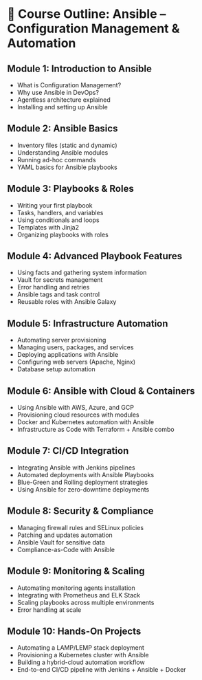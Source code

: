 
# 📘 Course Outline: Ansible – Configuration Management & Automation

## Module 1: Introduction to Ansible
- What is Configuration Management?  
- Why use Ansible in DevOps?  
- Agentless architecture explained  
- Installing and setting up Ansible  

## Module 2: Ansible Basics
- Inventory files (static and dynamic)  
- Understanding Ansible modules  
- Running ad-hoc commands  
- YAML basics for Ansible playbooks  

## Module 3: Playbooks & Roles
- Writing your first playbook  
- Tasks, handlers, and variables  
- Using conditionals and loops  
- Templates with Jinja2  
- Organizing playbooks with roles  

## Module 4: Advanced Playbook Features
- Using facts and gathering system information  
- Vault for secrets management  
- Error handling and retries  
- Ansible tags and task control  
- Reusable roles with Ansible Galaxy  

## Module 5: Infrastructure Automation
- Automating server provisioning  
- Managing users, packages, and services  
- Deploying applications with Ansible  
- Configuring web servers (Apache, Nginx)  
- Database setup automation  

## Module 6: Ansible with Cloud & Containers
- Using Ansible with AWS, Azure, and GCP  
- Provisioning cloud resources with modules  
- Docker and Kubernetes automation with Ansible  
- Infrastructure as Code with Terraform + Ansible combo  

## Module 7: CI/CD Integration
- Integrating Ansible with Jenkins pipelines  
- Automated deployments with Ansible Playbooks  
- Blue-Green and Rolling deployment strategies  
- Using Ansible for zero-downtime deployments  

## Module 8: Security & Compliance
- Managing firewall rules and SELinux policies  
- Patching and updates automation  
- Ansible Vault for sensitive data  
- Compliance-as-Code with Ansible  

## Module 9: Monitoring & Scaling
- Automating monitoring agents installation  
- Integrating with Prometheus and ELK Stack  
- Scaling playbooks across multiple environments  
- Error handling at scale  

## Module 10: Hands-On Projects
- Automating a LAMP/LEMP stack deployment  
- Provisioning a Kubernetes cluster with Ansible  
- Building a hybrid-cloud automation workflow  
- End-to-end CI/CD pipeline with Jenkins + Ansible + Docker  
